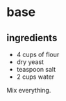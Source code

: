 # base

## ingredients

- 4 cups of flour
- dry yeast
- teaspoon salt
- 2 cups water


Mix everything.